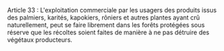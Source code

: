Article 33 : L'exploitation commerciale par les usagers des produits
issus des palmiers, karités, kapokiers, rôniers et autres plantes ayant
crû naturellement, peut se faire librement dans les forêts protégées
sous réserve que les récoltes soient faites de manière à ne pas détruire
des végétaux producteurs.